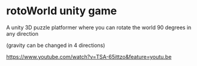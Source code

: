 # rotoWorld unity game
A unity 3D puzzle platformer where you can rotate the world 90 degrees in any direction

(gravity can be changed in 4 directions)

https://www.youtube.com/watch?v=TSA-65ittzo&feature=youtu.be
